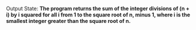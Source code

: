 Output State: **The program returns the sum of the integer divisions of (n + i) by i squared for all i from 1 to the square root of n, minus 1, where i is the smallest integer greater than the square root of n.**